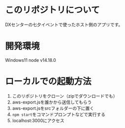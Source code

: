 # このリポジトリについて
DXセンターの七夕イベントで使ったホスト側のアプリです。


# 開発環境
Windows11
node v14.18.0


# ローカルでの起動方法
1. このリポジトリをクローン（zipでダウンロードでも）
2. aws-export.jsを誰かから送信してもらう
3. aws-export.jsをsrcフォルダーの下に置く
4. `npm start`をコマンドプロンプトなどで実行する
5. localhost:3000にアクセス
